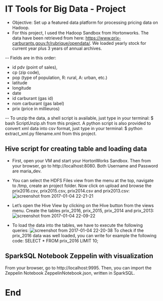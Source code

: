 # IT Tools for Big Data - Project

* Objective: Set up a featured data platform for processing pricing data on Hadoop.
* For this project, I used the Hadoop Sandbox from Hortonworks.
The data have been retrieved from here: https://www.prix-carburants.gouv.fr/rubrique/opendata/.
We loaded yearly stock for current year plus 3 years of annual archives.

-- Fields are in this order:
* id pdv (point of sales),
* cp (zip code),
* pop (type of population, R: rural, A: urban, etc.)
* latitude
* longitude
* date
* id carburant (gas id)
* nom carburant (gas label)
* prix (price in millieuros)

-- To unzip the data, a shell script is available, just type in your terminal:
$ bash ScriptUnzip.sh from this project.
A python script is also provided to convert xml data into csv format, just type in your terminal:
$ python extract_xml.py filename.xml from this project.


## Hive script for creating table and loading data

* First, open your VM and start your HortonWorks Sandbox. Then from your browser, go to http://localhost:8080. Both Username and Password are maria_dev.
* You can select the HDFS Files view from the menu at the top, navigate to /tmp, create an project folder. Now click on upload and browse the prix2016.csv, prix2015.csv, prix2014.csv and prix2013.csv:
![screenshot from 2017-01-04 22-21-21](https://cloud.githubusercontent.com/assets/23345653/21659746/6e4a22fc-d2cc-11e6-920a-b6b1f53b3a17.png)

* Let’s open the Hive View by clicking on the Hive button from the views menu. Create the tables prix_2016, prix_2015, prix_2014 and prix_2013:
![screenshot from 2017-01-04 22-09-22](https://cloud.githubusercontent.com/assets/23345653/21659388/ba8fe5ea-d2ca-11e6-9d78-db055892bda3.png)

* To load the data into the tables, we have to execute the following queries:
![screenshot from 2017-01-04 22-20-38](https://cloud.githubusercontent.com/assets/23345653/21659672/2d7b1ad8-d2cc-11e6-8eb2-4eb44a6eded4.png)
To check if the prix_2016 data was well loaded, you can write for example the following code:
SELECT * FROM prix_2016 LIMIT 10;


## SparkSQL Notebook Zeppelin with visualization

From your browser, go to http://localhost:9995.
Then, you can import the Zeppelin Notebook ZeppelinNotebook.json, written in SparkSQL.

# End
